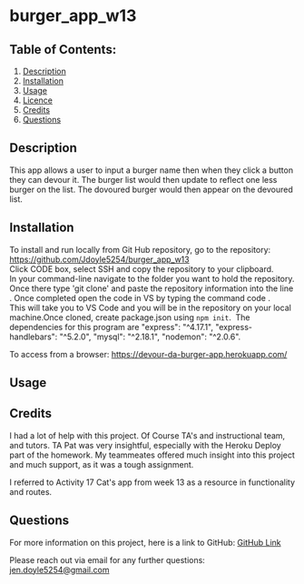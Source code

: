 # burger_app_w13
## Table of Contents:
  1. [Description](#Description)
  2. [Installation](#Installation)
  3. [Usage](#Usage)
  4. [Licence](#Licence)
  5. [Credits](#Credits)
  6. [Questions](#Questions) 

## Description
This app allows a user to input a burger name then when they click a button they can devour it.   The burger list would then update to reflect one less burger on the list.  The dovoured burger would then appear on the devoured list.  

## Installation
To install and run locally from Git Hub repository, go to the repository:  https://github.com/Jdoyle5254/burger_app_w13    Click CODE box, select SSH and copy the repository to your clipboard.
In your command-line navigate to the folder you want to hold the repository.
Once there type 'git clone' and paste the repository information into the line.
Once completed open the code in VS by typing the command code .
This will take you to VS Code and you will be in the repository on your local machine.Once cloned,
create package.json using `npm init`.  The dependencies for this program are "express": "^4.17.1",
"express-handlebars": "^5.2.0", "mysql": "^2.18.1", "nodemon": "^2.0.6". 

To access from a browser:   https://devour-da-burger-app.herokuapp.com/

## Usage 
 



## Credits
I had a lot of help with this project.  Of Course TA's and instructional team, and tutors.  TA Pat was very insightful, especially with the Heroku Deploy part of the homework.  My teammeates offered much insight into this project and much support, as it was a tough assignment.    

I referred to  Activity 17 Cat's app from week 13 as a resource in functionality and routes.  

## Questions
For more information on this project, here is a link to GitHub:
[GitHub Link](https://github.com/jdoyle5254)

Please reach out via email for any further questions:
jen.doyle5254@gmail.com
